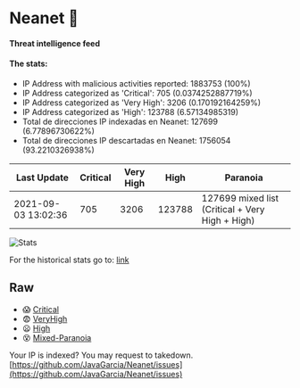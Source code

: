 # Neanet :hocho:
#### Threat intelligence feed
#### The stats:

- IP Address with malicious activities reported: 1883753 (100%)
- IP Address categorized as 'Critical':  705 (0.0374252887719%)
- IP Address categorized as 'Very High':  3206 (0.170192164259%)
- IP Address categorized as 'High':  123788 (6.57134985319)
- Total de direcciones IP indexadas en Neanet:  127699 (6.77896730622%)
- Total de direcciones IP descartadas en Neanet:  1756054 (93.2210326938%)

| Last Update | Critical | Very High | High | Paranoia |
| --- | --- | --- | --- | --- |
| 2021-09-03 13:02:36 | 705 | 3206 | 123788 | 127699 mixed list (Critical + Very High + High)|

![Stats](https://docs.google.com/spreadsheets/d/e/2PACX-1vSnaNMIXVabIpDJjufMlzH7poXnshF3mgd8Is1g9ytUEzVsP5my4Trn8f-xkoLLQ38xpL3HtmUexLo6/pubchart?oid=501124687&format=image)

For the historical stats go to: [link](/stats.csv)
## Raw
- :scream: [Critical](https://raw.githubusercontent.com/JavaGarcia/Neanet/master/blacklists/neanet_critical.txt)
- :fearful: [VeryHigh](https://raw.githubusercontent.com/JavaGarcia/Neanet/master/blacklists/neanet_veryHigh.txtt)
- :frowning: [High](https://raw.githubusercontent.com/JavaGarcia/Neanet/master/blacklists/neanet_high.txt)
- :dizzy_face: [Mixed-Paranoia](https://raw.githubusercontent.com/JavaGarcia/Neanet/master/blacklists/neanet_all.txt)


Your IP is indexed? You may request to takedown. [https://github.com/JavaGarcia/Neanet/issues](https://github.com/JavaGarcia/Neanet/issues)


























































































































































































































































































































































































































































































































































































































































































































































































































































































































































































































































































































































































































































































































































































































































































































































































































































































































































































































































































































































































































































































































































































































































































































































































































































































































































































































































































































































































































































































































































































































































































































































































































































































































































































































































































































































































































































































































































































































































































































































































































































































































































































































































































































































































































































































































































































































































































































































































































































































































































































































































































































































































































































































































































































































































































































































































































































































































































































































































































































































































































































































































































































































































































































































































































































































































































































































































































































































































































































































































































































































































































































































































































































































































































































































































































































































































































































































































































































































































































































































































































































































































































































































































































































































































































































































































































































































































































